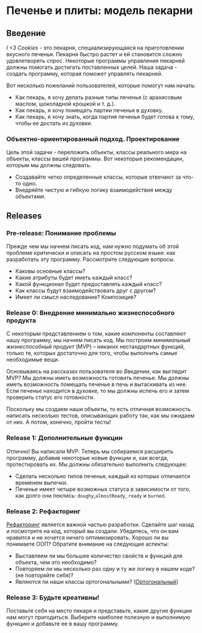 # Печенье и плиты: модель пекарни

## Введение
*I <3 Cookies* - это пекарня, специализирующаяся на приготовлении вкусного печенья. Пекарня быстро растет и ей становится сложно удовлетворять спрос. Некоторые программы управления пекарней должны помогать достигать поставленных целей. Наша задача - создать программу, которая поможет управлять пекарней.

Вот несколько пожеланий пользователей, которые помогут нам начать:

- Как пекарь, я хочу делать разные типы печенья (с арахисовым маслом, шоколадной крошкой и т. д.).
- Как пекарь, я хочу помещать партии печенья в духовку.
- Как пекарь, я хочу знать, когда партия печенья будет готова к тому, чтобы ее достать из духовки.

### Объектно-ориентированный подход. Проектирование
Цель этой задачи - переложить объекты, классы реального мира на объекты, классы вашей программы. Вот некоторые рекомендации, которым мы должны следовать.

* Создавайте четко определенные классы, которые отвечают за что-то одно.
* Внедряйте чистую и гибкую логику взаимодействия между объектами.


## Releases
### Pre-release: Понимание проблемы
Прежде чем мы начнем писать код, нам нужно подумать об этой проблеме критически и описать на простом русском языке: как разработать эту программу. Рассмотрите следующие вопросы.

- Каковы основные классы?
- Какие атрибуты будет иметь каждый класс?
- Какой функционал будет предоставлять каждый класс?
- Как классы будут взаимодействовать друг с другом?
- Имеет ли смысл наследование? Композиция?


### Release 0: Внедрение минимально жизнеспособного продукта
С некоторым представлением о том, какие компоненты составляют нашу программу, мы начнем писать код. Мы построим *минимальный жизнеспособный продукт* (MVP) – никаких нестандартных функций, только те, которых достаточно для того, чтобы выполнить самые необходимые вещи.

Основываясь на рассказах пользователя во *Введении*, как выглядит MVP? Мы должны иметь возможность готовить печенье. Мы должны иметь возможность помещать печенье в печь и вытаскивать из нее. Если печенье находится в духовке, то мы должны испечь его и затем проверить статус его готовности.

Поскольку мы создаем наши объекты, то есть отличная возможность написать несколько тестов, описывающих работу так, как мы ожидаем от них. А потом, конечно, пройти тесты!


### Release 1: Дополнительные функции
Отлично! Вы написали MVP. Теперь мы собираемся расширить программу, добавив некоторые новые функции и, как всегда, протестировать их. Мы должны обязательно выполнить следующее:

- Сделать несколько типов печенья, каждый из которых отличается временем выпечки.
- Печенье имеет четыре возможных статуса в зависимости от того, как долго они пеклись: `doughy`,`almostReady`, `ready` и `burned`.

### Release 2: Рефакторинг
[Рефакторинг](https://bit.ly/2yVrgoV) является важной частью разработки. Сделайте шаг назад и посмотрите на код, который вы создали. Убедитесь, что он вам нравится и не хочется ничего оптимизировать. Хорошо ли вы понимаете ООП? Обратите внимание на следующие аспекты:

- Выставляем ли мы большее количество свойств и функций для объекта, чем это необходимо?
- Повторяем ли мы несколько раз одну и ту ​​же логику в нашем коде?(не повторяйте себя)?
- Являются ли наши классы ортогональными? ([Ортогональный][Ортогональный])


### Release 3: Будьте креативны!
Поставьте себя на место пекаря и представьте, какие другие функции нам могут пригодиться. Выберите наиболее полезную и выполнимую функцию и добавьте ее в вашу программу.



[Ортогональный]: http://stackoverflow.com/a/1527430
